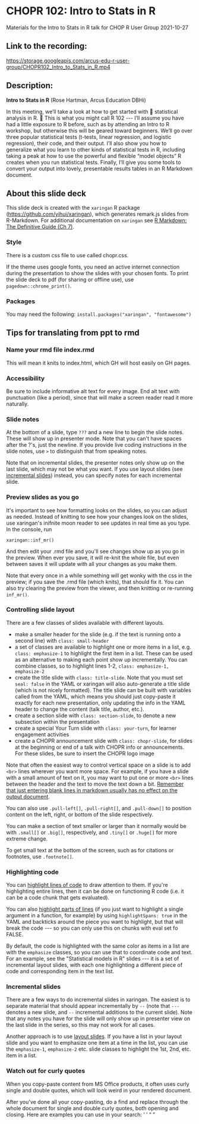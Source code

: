 # CHOPR 102: Intro to Stats in R
Materials for the Intro to Stats in R talk for CHOP R User Group 2021-10-27

## Link to the recording: 
https://storage.googleapis.com/arcus-edu-r-user-group/CHOPR102_Intro_to_Stats_in_R.mp4

## Description:

**Intro to Stats in R** (Rose Hartman, Arcus Education DBHi)

In this meeting, we’ll take a look at how to get started with :star2: statistical analysis in R. :star2: This is what you might call R 102 --- I’ll assume you have had a little exposure to R before, such as by attending an Intro to R workshop, but otherwise this will be geared toward beginners. We’ll go over three popular statistical tests (t-tests, linear regression, and logistic regression), their code, and their output. I’ll also show you how to generalize what you learn to other kinds of statistical tests in R, including taking a peak at how to use the powerful and flexible “model objects” R creates when you run statistical tests. Finally, I’ll give you some tools to convert your output into lovely, presentable results tables in an R Markdown document.

## About this slide deck

This slide deck is created with the `xaringan` R package (https://github.com/yihui/xaringan), which generates remark.js slides from R-Markdown. For additional documentation on `xaringan` see [R Markdown: The Definitive Guide (Ch 7)](https://bookdown.org/yihui/rmarkdown/xaringan.html).

### Style

There is a custom css file to use called chopr.css. 

If the theme uses google fonts, you need an active internet connection during the presentation to show the slides with your chosen fonts. To print the slide deck to pdf (for sharing or offline use), use `pagedown::chrome_print()`.

### Packages

You may need the following: `install.packages("xaringan", "fontawesome")`

## Tips for translating from ppt to rmd

### Name your rmd file index.rmd

This will mean it knits to index.html, which GH will host easily on GH pages. 

### Accessibility

Be sure to include informative alt text for every image. End alt text with punctuation (like a period), since that will make a screen reader read it more naturally. 

### Slide notes

At the bottom of a slide, type `???` and a new line to begin the slide notes. These will show up in presenter mode. Note that you can't have spaces after the ?'s, just the newline. If you provide live coding instructions in the slide notes, use `>` to distinguish that from speaking notes. 

Note that on incremental slides, the presenter notes only show up on the last slide, which may not be what you want. If you use layout slides (see [incremental slides](#incremental-slides)) instead, you can specify notes for each incremental slide.  

### Preview slides as you go

It's important to see how formatting looks on the slides, so you can adjust as needed. Instead of knitting to see how your changes look on the slides, use xaringan's inifnite moon reader to see updates in real time as you type. In the console, run

```
xaringan::inf_mr()
```

And then edit your .rmd file and you'll see changes show up as you go in the preview. When ever you save, it will re-knit the whole file, but even between saves it will update with all your changes as you make them. 

Note that every once in a while something will get wonky with the css in the preview; if you save the .rmd file (which knits), that should fix it. You can also try clearing the preview from the viewer, and then knitting or re-running `inf_mr()`. 

### Controlling slide layout

There are a few classes of slides available with different layouts. 

* make a smaller header for the slide (e.g. if the text is running onto a second line) with `class: small-header`
* a set of classes are available to highlight one or more items in a list, e.g. `class: emphasize-1` to highlight the first item in a list. These can be used as an alternative to making each point show up incrementally. You can combine classes, so to highlight lines 1-2, `class: emphasize-1,  emphasize-2`
* create the title slide with `class: title-slide`. Note that you must set `seal: false` in the YAML or xaringan will also auto-generate a title slide (which is not nicely formatted). The title slide can be built with variables called from the YAML, which means you should just copy-paste it exactly for each new presentation, only updating the info in the YAML header to change the content (talk title, author, etc.). 
* create a section slide with `class: section-slide`, to denote a new subsection within the presentation
* create a special Your Turn slide with `class: your-turn`, for learner engagement activities
* create a CHOPR announcement slide with `class: chopr-slide`, for slides at the beginning or end of a talk with CHOPR info or announcements. For these slides, be sure to insert the CHOPR logo image

Note that often the easiest way to control vertical space on a slide is to add `<br>` lines wherever you want more space. For example, if you have a slide with a small amount of text on it, you may want to put one or more `<br>` lines between the header and the text to move the text down a bit. [Remember that just entering blank lines in markdown usually has no effect on the output document](https://yihui.org/en/2021/06/markdown-breath/).

You can also use `.pull-left[]`, `.pull-right[]`, and `.pull-down[]` to position content on the left, right, or bottom of the slide respectively. 

You can make a section of text smaller or larger than it normally would be with `.small[]` or `.big[]`, respectively, and `.tiny[]` or `.huge[]` for more extreme change. 

To get small text at the bottom of the screen, such as for citations or footnotes, use `.footnote[]`.

### Highlighting code

You can [highlight lines of code](https://bookdown.org/yihui/rmarkdown/some-tips.html#highlight-code-lines) to draw attention to them. If you're highlighting entire lines, then it can be done on functioning R code (i.e. it can be a code chunk that gets evaluated). 

You can also [highlight parts of lines](https://stackoverflow.com/questions/52016911/highlight-selection-of-code-in-xaringan/52018533) (if you just want to highlight a single argument in a function, for example) by using `highlightSpans: true` in the YAML and backticks around the piece you want to highlight, but that will break the code --- so you can only use this on chunks with eval set fo FALSE. 

By default, the code is highlighted with the same color as items in a list are with the `emphasize` classes, so you can use that to coordinate code and text. For an example, see the "Statistical models in R" slides --- it is a set of incremental layout slides, with each one highlighting a different piece of code and corresponding item in the text list. 

### Incremental slides

There are a few ways to do incremental slides in xaringan. The easiest is to separate material that should appear incrementally by `--` (note that `---` denotes a new slide, and `--` incremental additions to the current slide). Note that any notes you have for the slide will only show up in presenter view on the last slide in the series, so this may not work for all cases. 

Another approach is to use [layout slides](https://slides.yihui.org/xaringan/incremental.html#12). If you have a list in your layout slide and you want to emphasize one item at a time in the list, you can use the `emphasize-1`, `emphasize-2` etc. slide classes to highlight the 1st, 2nd, etc. item in a list.  

### Watch out for curly quotes 

When you copy-paste content from MS Office products, it often uses curly single and double quotes, which will look weird in your rendered document. 

After you've done all your copy-pasting, do a find and replace through the whole document for single and double curly quotes, both opening and closing. Here are examples you can use in your search: ‘ ’ “ ”
